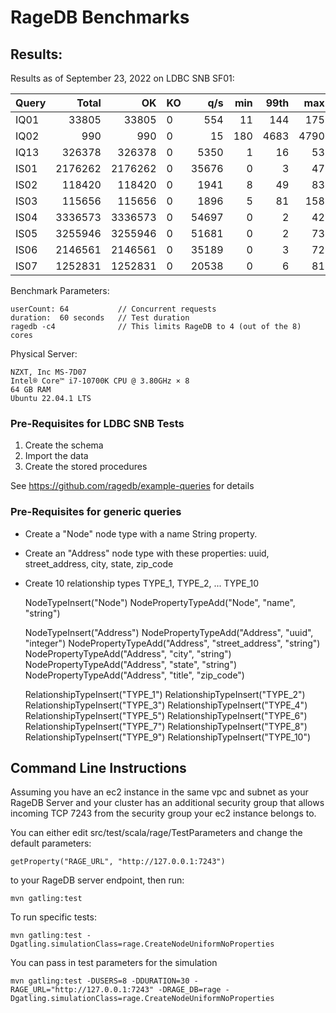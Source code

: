 # RageDB Benchmarks

## Results:

Results as of September 23, 2022 on LDBC SNB SF01:

| Query |   Total |      OK | KO  |   q/s | min | 99th |  max | mean |
|-------|--------:|--------:|-----|------:|----:|-----:|-----:|-----:|
| IQ01  |   33805 |   33805 | 0   |   554 |  11 |  144 |  175 |  114 |
| IQ02  |     990 |     990 | 0   |    15 | 180 | 4683 | 4790 | 4012 |
| IQ13  |  326378 |  326378 | 0   |  5350 |   1 |   16 |   53 |   12 |
| IS01  | 2176262 | 2176262 | 0   | 35676 |   0 |    3 |   47 |    2 |
| IS02  |  118420 |  118420 | 0   |  1941 |   8 |   49 |   83 |   32 |
| IS03  |  115656 |  115656 | 0   |  1896 |   5 |   81 |  158 |   33 |
| IS04  | 3336573 | 3336573 | 0   | 54697 |   0 |    2 |   42 |    1 |
| IS05  | 3255946 | 3255946 | 0   | 51681 |   0 |    2 |   73 |    1 |
| IS06  | 2146561 | 2146561 | 0   | 35189 |   0 |    3 |   72 |    2 |
| IS07  | 1252831 | 1252831 | 0   | 20538 |   0 |    6 |   81 |    3 |

Benchmark Parameters:

    userCount: 64           // Concurrent requests
    duration:  60 seconds   // Test duration
    ragedb -c4              // This limits RageDB to 4 (out of the 8) cores

Physical Server:

    NZXT, Inc MS-7D07
    Intel® Core™ i7-10700K CPU @ 3.80GHz × 8
    64 GB RAM
    Ubuntu 22.04.1 LTS

### Pre-Requisites for LDBC SNB Tests

1. Create the schema
2. Import the data
3. Create the stored procedures

See https://github.com/ragedb/example-queries for details

### Pre-Requisites for generic queries

- Create a "Node" node type with a name String property.
- Create an "Address" node type with these properties: uuid, street_address, city, state, zip_code
- Create 10 relationship types TYPE_1, TYPE_2, ... TYPE_10 


    NodeTypeInsert("Node")
    NodePropertyTypeAdd("Node", "name", "string")
    
    NodeTypeInsert("Address")
    NodePropertyTypeAdd("Address", "uuid", "integer")
    NodePropertyTypeAdd("Address", "street_address", "string")
    NodePropertyTypeAdd("Address", "city", "string")
    NodePropertyTypeAdd("Address", "state", "string")
    NodePropertyTypeAdd("Address", "title", "zip_code")
    
    RelationshipTypeInsert("TYPE_1")
    RelationshipTypeInsert("TYPE_2")
    RelationshipTypeInsert("TYPE_3")
    RelationshipTypeInsert("TYPE_4")
    RelationshipTypeInsert("TYPE_5")
    RelationshipTypeInsert("TYPE_6")
    RelationshipTypeInsert("TYPE_7")
    RelationshipTypeInsert("TYPE_8")
    RelationshipTypeInsert("TYPE_9")
    RelationshipTypeInsert("TYPE_10")





Command Line Instructions
-------------------------

Assuming you have an ec2 instance in the same vpc and subnet as your RageDB Server
and your cluster has an additional security group that allows incoming TCP 7243 from
the security group your ec2 instance belongs to.

You can either edit src/test/scala/rage/TestParameters and change the default parameters:

    getProperty("RAGE_URL", "http://127.0.0.1:7243")

to your RageDB server endpoint, then run:

    mvn gatling:test

To run specific tests:

    mvn gatling:test -Dgatling.simulationClass=rage.CreateNodeUniformNoProperties

You can pass in test parameters for the simulation

    mvn gatling:test -DUSERS=8 -DDURATION=30 -RAGE_URL="http://127.0.0.1:7243" -DRAGE_DB=rage -Dgatling.simulationClass=rage.CreateNodeUniformNoProperties

    